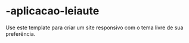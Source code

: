 # -aplicacao-leiaute
Use este template para criar um site responsivo com o tema livre de sua preferência.
